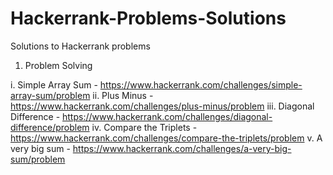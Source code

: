 # Hackerrank-Problems-Solutions
Solutions to Hackerrank problems

1. Problem Solving

i. Simple Array Sum - https://www.hackerrank.com/challenges/simple-array-sum/problem
ii. Plus Minus - https://www.hackerrank.com/challenges/plus-minus/problem
iii. Diagonal Difference - https://www.hackerrank.com/challenges/diagonal-difference/problem
iv. Compare the Triplets - https://www.hackerrank.com/challenges/compare-the-triplets/problem
v. A very big sum - https://www.hackerrank.com/challenges/a-very-big-sum/problem
